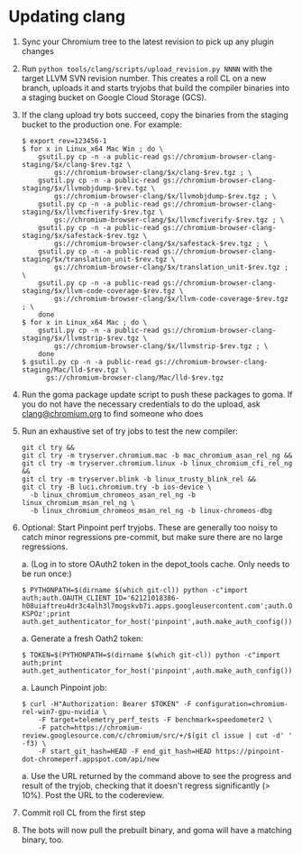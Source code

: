 # Updating clang

1.  Sync your Chromium tree to the latest revision to pick up any plugin
    changes
1.  Run `python tools/clang/scripts/upload_revision.py NNNN`
    with the target LLVM SVN revision number. This creates a roll CL on a new
    branch, uploads it and starts tryjobs that build the compiler binaries into
    a staging bucket on Google Cloud Storage (GCS).
1.  If the clang upload try bots succeed, copy the binaries from the staging
    bucket to the production one. For example:

    ```shell
    $ export rev=123456-1
    $ for x in Linux_x64 Mac Win ; do \
        gsutil.py cp -n -a public-read gs://chromium-browser-clang-staging/$x/clang-$rev.tgz \
            gs://chromium-browser-clang/$x/clang-$rev.tgz ; \
        gsutil.py cp -n -a public-read gs://chromium-browser-clang-staging/$x/llvmobjdump-$rev.tgz \
            gs://chromium-browser-clang/$x/llvmobjdump-$rev.tgz ; \
        gsutil.py cp -n -a public-read gs://chromium-browser-clang-staging/$x/llvmcfiverify-$rev.tgz \
            gs://chromium-browser-clang/$x/llvmcfiverify-$rev.tgz ; \
        gsutil.py cp -n -a public-read gs://chromium-browser-clang-staging/$x/safestack-$rev.tgz \
            gs://chromium-browser-clang/$x/safestack-$rev.tgz ; \
        gsutil.py cp -n -a public-read gs://chromium-browser-clang-staging/$x/translation_unit-$rev.tgz \
            gs://chromium-browser-clang/$x/translation_unit-$rev.tgz ; \
        gsutil.py cp -n -a public-read gs://chromium-browser-clang-staging/$x/llvm-code-coverage-$rev.tgz \
            gs://chromium-browser-clang/$x/llvm-code-coverage-$rev.tgz ; \
        done
    $ for x in Linux_x64 Mac ; do \
        gsutil.py cp -n -a public-read gs://chromium-browser-clang-staging/$x/llvmstrip-$rev.tgz \
            gs://chromium-browser-clang/$x/llvmstrip-$rev.tgz ; \
        done
    $ gsutil.py cp -n -a public-read gs://chromium-browser-clang-staging/Mac/lld-$rev.tgz \
          gs://chromium-browser-clang/Mac/lld-$rev.tgz
    ```

1.  Run the goma package update script to push these packages to goma. If you do
    not have the necessary credentials to do the upload, ask clang@chromium.org
    to find someone who does
1.  Run an exhaustive set of try jobs to test the new compiler:

    ```shell
    git cl try &&
    git cl try -m tryserver.chromium.mac -b mac_chromium_asan_rel_ng &&
    git cl try -m tryserver.chromium.linux -b linux_chromium_cfi_rel_ng &&
    git cl try -m tryserver.blink -b linux_trusty_blink_rel &&
    git cl try -B luci.chromium.try -b ios-device \
      -b linux_chromium_chromeos_asan_rel_ng -b linux_chromium_msan_rel_ng \
      -b linux_chromium_chromeos_msan_rel_ng -b linux-chromeos-dbg
    ```

1.  Optional: Start Pinpoint perf tryjobs. These are generally too noisy to
    catch minor regressions pre-commit, but make sure there are no large
    regressions.

    a.  (Log in to store OAuth2 token in the depot_tools cache. Only needs to be
        run once:)

        $ PYTHONPATH=$(dirname $(which git-cl)) python -c"import auth;auth.OAUTH_CLIENT_ID='62121018386-h08uiaftreu4dr3c4alh3l7mogskvb7i.apps.googleusercontent.com';auth.OAUTH_CLIENT_SECRET='vc1fZfV1cZC6mgDSHV-KSPOz';print auth.get_authenticator_for_host('pinpoint',auth.make_auth_config()).login()"

    a.  Generate a fresh Oath2 token:

        $ TOKEN=$(PYTHONPATH=$(dirname $(which git-cl)) python -c"import auth;print auth.get_authenticator_for_host('pinpoint',auth.make_auth_config()).get_access_token().token")

    a.  Launch Pinpoint job:

        $ curl -H"Authorization: Bearer $TOKEN" -F configuration=chromium-rel-win7-gpu-nvidia \
            -F target=telemetry_perf_tests -F benchmark=speedometer2 \
            -F patch=https://chromium-review.googlesource.com/c/chromium/src/+/$(git cl issue | cut -d' ' -f3) \
            -F start_git_hash=HEAD -F end_git_hash=HEAD https://pinpoint-dot-chromeperf.appspot.com/api/new

    a.  Use the URL returned by the command above to see the progress and result
        of the tryjob, checking that it doesn't regress significantly (> 10%).
        Post the URL to the codereview.

1.  Commit roll CL from the first step
1.  The bots will now pull the prebuilt binary, and goma will have a matching
    binary, too.
